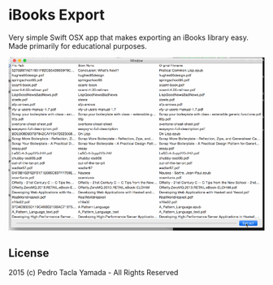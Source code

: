 iBooks Export
=============
Very simple Swift OSX app that makes exporting an iBooks library easy. Made
primarily for educational purposes.

![demo](/demo.gif)

## License
2015 (c) Pedro Tacla Yamada - All Rights Reserved
